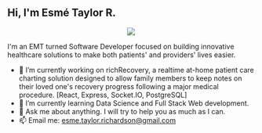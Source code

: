 <h2>Hi, I'm Esmé Taylor R.</h2>

<p align="center">
  <img src="https://wp.flatirons.com/wp-content/uploads/2024/05/12.png">
</p>
  
I'm an EMT turned Software Developer focused on building innovative healthcare solutions to make both patients' and providers' lives easier.

- 🔭 I’m currently working on richRecovery, a realtime at-home patient care charting solution designed to allow family members to keep notes on their loved one's recovery progress following a major medical procedure. [React, Express, Socket.IO, PostgreSQL]
- 🌱 I’m currently learning Data Science and Full Stack Web development.
- 💬 Ask me about anything. I will try to help you as much as I can.
- 📫 Email me: esme.taylor.richardson@gmail.com
